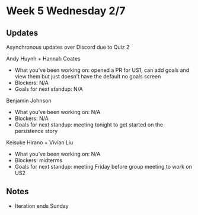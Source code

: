 # Week 5 Wednesday 2/7

## Updates

Asynchronous updates over Discord due to Quiz 2

Andy Huynh + Hannah Coates
- What you’ve been working on: opened a PR for US1, can add goals and view them but just doesn’t have the default no goals screen
- Blockers: N/A
- Goals for next standup: N/A

Benjamin Johnson
- What you’ve been working on: N/A
- Blockers: N/A
- Goals for next standup: meeting tonight to get started on the persistence story

Keisuke Hirano + Vivian Liu
- What you’ve been working on: N/A
- Blockers: midterms
- Goals for next standup: meeting Friday before group meeting to work on US2

## Notes

- Iteration ends Sunday
